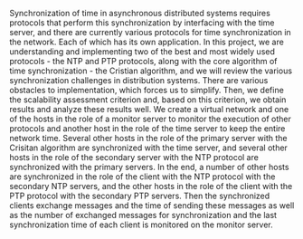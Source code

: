 Synchronization of time in asynchronous distributed systems requires protocols that perform this synchronization by interfacing with the time server, and there are currently various protocols for time synchronization in the network. Each of which has its own application. In this project, we are understanding and implementing two of the best and most widely used protocols - the NTP and PTP protocols, along with the core algorithm of time synchronization - the Cristian algorithm, and we will review the various synchronization challenges in distribution systems. There are various obstacles to implementation, which forces us to simplify. Then, we define the scalability assessment criterion and, based on this criterion, we obtain results and analyze these results well. We create a virtual network and one of the hosts in the role of a monitor server to monitor the execution of other protocols and another host in the role of the time server to keep the entire network time. Several other hosts in the role of the primary server with the Crisitan algorithm are synchronized with the time server, and several other hosts in the role of the secondary server with the NTP protocol are synchronized with the primary servers. In the end, a number of other hosts are synchronized in the role of the client with the NTP protocol with the secondary NTP servers, and the other hosts in the role of the client with the PTP protocol with the secondary PTP servers. Then the synchronized clients exchange messages and the time of sending these messages as well as the number of exchanged messages for synchronization and the last synchronization time of each client is monitored on the monitor server.

